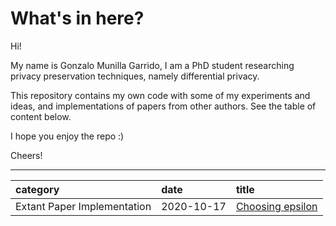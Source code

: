# What's in here?

Hi!

My name is Gonzalo Munilla Garrido, I am a PhD student researching privacy preservation techniques, namely differential privacy.

This repository contains my own code with some of my experiments and ideas, and implementations of papers from other authors. See the table of content below. 

I hope you enjoy the repo :) 

Cheers!


---

| category | date | title |
|:-------|:-----|:------|
| Extant Paper Implementation | 2020-10-17 | [Choosing epsilon](https://github.com/gonzalo-munillag/Differential_Privacy/tree/main/Extant_Papers_Implementations/A_method_to_choose_epsilon)



